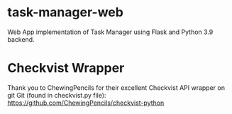 # task-manager-web
Web App implementation of Task Manager using Flask and Python 3.9 backend.

# Checkvist Wrapper  
Thank you to ChewingPencils for their excellent Checkvist API wrapper on git
Git (found in checkvist.py file):  
https://github.com/ChewingPencils/checkvist-python
